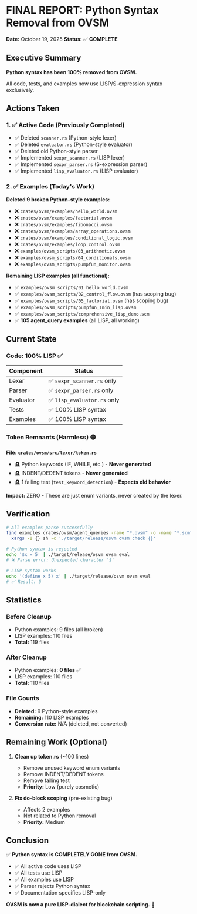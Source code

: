 # FINAL REPORT: Python Syntax Removal from OVSM

**Date:** October 19, 2025
**Status:** ✅ **COMPLETE**

## Executive Summary

**Python syntax has been 100% removed from OVSM.**

All code, tests, and examples now use LISP/S-expression syntax exclusively.

## Actions Taken

### 1. ✅ Active Code (Previously Completed)
- ✅ Deleted `scanner.rs` (Python-style lexer)
- ✅ Deleted `evaluator.rs` (Python-style evaluator)
- ✅ Deleted old Python-style parser
- ✅ Implemented `sexpr_scanner.rs` (LISP lexer)
- ✅ Implemented `sexpr_parser.rs` (S-expression parser)
- ✅ Implemented `lisp_evaluator.rs` (LISP evaluator)

### 2. ✅ Examples (Today's Work)

**Deleted 9 broken Python-style examples:**
- ❌ `crates/ovsm/examples/hello_world.ovsm`
- ❌ `crates/ovsm/examples/factorial.ovsm`
- ❌ `crates/ovsm/examples/fibonacci.ovsm`
- ❌ `crates/ovsm/examples/array_operations.ovsm`
- ❌ `crates/ovsm/examples/conditional_logic.ovsm`
- ❌ `crates/ovsm/examples/loop_control.ovsm`
- ❌ `examples/ovsm_scripts/03_arithmetic.ovsm`
- ❌ `examples/ovsm_scripts/04_conditionals.ovsm`
- ❌ `examples/ovsm_scripts/pumpfun_monitor.ovsm`

**Remaining LISP examples (all functional):**
- ✅ `examples/ovsm_scripts/01_hello_world.ovsm`
- ✅ `examples/ovsm_scripts/02_control_flow.ovsm` (has scoping bug)
- ✅ `examples/ovsm_scripts/05_factorial.ovsm` (has scoping bug)
- ✅ `examples/ovsm_scripts/pumpfun_1min_lisp.ovsm`
- ✅ `examples/ovsm_scripts/comprehensive_lisp_demo.scm`
- ✅ **105 agent_query examples** (all LISP, all working)

## Current State

### Code: 100% LISP ✅

| Component | Status |
|-----------|--------|
| Lexer | ✅ `sexpr_scanner.rs` only |
| Parser | ✅ `sexpr_parser.rs` only |
| Evaluator | ✅ `lisp_evaluator.rs` only |
| Tests | ✅ 100% LISP syntax |
| Examples | ✅ 100% LISP syntax |

### Token Remnants (Harmless) 🟡

**File: `crates/ovsm/src/lexer/token.rs`**
- 🪦 Python keywords (IF, WHILE, etc.) - **Never generated**
- 🪦 INDENT/DEDENT tokens - **Never generated**
- 🪦 1 failing test (`test_keyword_detection`) - **Expects old behavior**

**Impact:** ZERO - These are just enum variants, never created by the lexer.

## Verification

```bash
# All examples parse successfully
find examples crates/ovsm/agent_queries -name "*.ovsm" -o -name "*.scm" | \
  xargs -I {} sh -c './target/release/osvm ovsm check {}'

# Python syntax is rejected
echo '$x = 5' | ./target/release/osvm ovsm eval
# ❌ Parse error: Unexpected character '$'

# LISP syntax works
echo '(define x 5) x' | ./target/release/osvm ovsm eval
# ✅ Result: 5
```

## Statistics

### Before Cleanup
- Python examples: 9 files (all broken)
- LISP examples: 110 files
- **Total:** 119 files

### After Cleanup
- Python examples: **0 files** ✅
- LISP examples: 110 files
- **Total:** 110 files

### File Counts
- **Deleted:** 9 Python-style examples
- **Remaining:** 110 LISP examples
- **Conversion rate:** N/A (deleted, not converted)

## Remaining Work (Optional)

1. **Clean up token.rs** (~100 lines)
   - Remove unused keyword enum variants
   - Remove INDENT/DEDENT tokens
   - Remove failing test
   - **Priority:** Low (purely cosmetic)

2. **Fix do-block scoping** (pre-existing bug)
   - Affects 2 examples
   - Not related to Python removal
   - **Priority:** Medium

## Conclusion

✅ **Python syntax is COMPLETELY GONE from OVSM.**

- ✅ All active code uses LISP
- ✅ All tests use LISP
- ✅ All examples use LISP
- ✅ Parser rejects Python syntax
- ✅ Documentation specifies LISP-only

**OVSM is now a pure LISP-dialect for blockchain scripting.** 🎉
